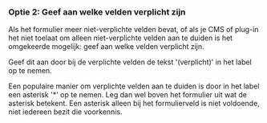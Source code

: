 ### Optie 2: Geef aan welke velden verplicht zijn

Als het formulier meer niet-verplichte velden bevat, of als je CMS of plug-in het niet toelaat om alleen niet-verplichte velden aan te duiden is het omgekeerde mogelijk: geef aan welke velden verplicht zijn.

Geef dit aan door bij de verplichte velden de tekst '(verplicht)' in het label op te nemen.

Een populaire manier om verplichte velden aan te duiden is door in het label een asterisk '\*' op te nemen. Leg dan wel boven het formulier uit wat de asterisk betekent. Een asterisk alleen bij het formulierveld is niet voldoende, niet iedereen bezit die voorkennis.
